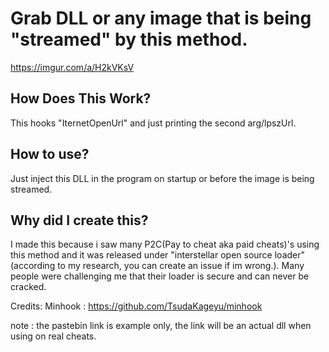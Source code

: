 # Grab DLL or any image that is being "streamed" by this method.

https://imgur.com/a/H2kVKsV

## How Does This Work?

This hooks "IternetOpenUrl" and just printing the second arg/lpszUrl.

## How to use?
Just inject this DLL in the program on startup or before the image is being streamed.

## Why did I create this?

I made this because i saw many P2C(Pay to cheat aka paid cheats)'s using this method and it was released under "interstellar open source loader" (according to my research, you can create an issue if im wrong.). Many people were challenging me that their loader is secure and can never be cracked.

Credits:
Minhook : https://github.com/TsudaKageyu/minhook

note : the pastebin link is example only, the link will be an actual dll when using on real cheats.
